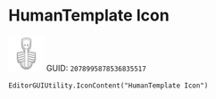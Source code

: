 # HumanTemplate Icon
![](/img/HumanTemplate%20Icon.png)
GUID: `2078995878536835517`
```
EditorGUIUtility.IconContent("HumanTemplate Icon")
```

